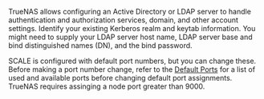 &NewLine;

TrueNAS allows configuring an Active Directory or LDAP server to handle authentication and authorization services, domain, and other account settings.
Identify your existing Kerberos realm and keytab information.
You might need to supply your LDAP server host name, LDAP server base and bind distinguished names (DN), and the bind password.

SCALE is configured with default port numbers, but you can change these.
Before making a port number change, refer to the [Default Ports](https://www.truenas.com/docs/references/defaultports/) for a list of used and available ports before changing default port assignments.
TrueNAS requires assinging a node port greater than 9000.
